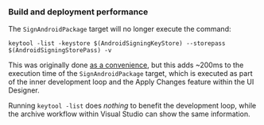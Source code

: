 ### Build and deployment performance

The `SignAndroidPackage` target will no longer execute the command:

```
keytool -list -keystore $(AndroidSigningKeyStore) --storepass $(AndroidSigningStorePass) -v
```

This was originally done [as a convenience][show-sha1], but this
adds ~200ms to the execution time of the `SignAndroidPackage` target,
which is executed as part of the inner development loop and the
Apply Changes feature within the UI Designer.

Running `keytool -list` does *nothing* to benefit the development loop,
while the archive workflow within Visual Studio can show the same information.

[show-sha1]: https://xamarin.github.io/bugzilla-archives/13/13154/bug.html
